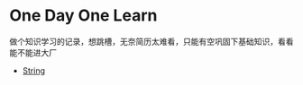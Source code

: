 # One Day One Learn

做个知识学习的记录，想跳槽，无奈简历太难看，只能有空巩固下基础知识，看看能不能进大厂

- [String](https://note.youdao.com/)